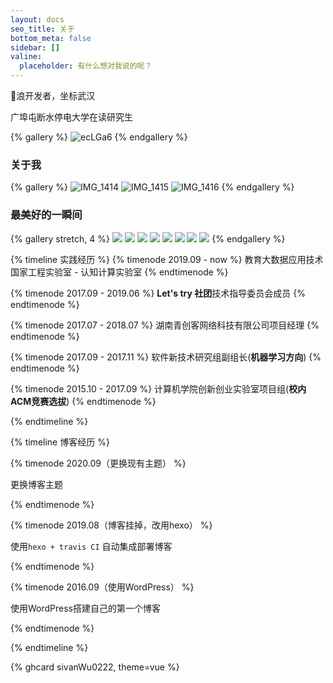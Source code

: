 ```yaml
---
layout: docs
seo_title: 关于
bottom_meta: false
sidebar: []
valine:
  placeholder: 有什么想对我说的呢？
---
```




🐶浪开发者，坐标武汉

广埠屯断水停电大学在读研究生


{% gallery %}
![ecLGa6](https://cdn.jsdelivr.net/gh/sivanWu0222/ImageHosting@master/uPic/ecLGa6.png)
{% endgallery %}

### 关于我

{% gallery %}
![IMG_1414](https://cdn.jsdelivr.net/gh/sivanWu0222/ImageHosting@master/uPic/IMG_1414.JPG)
![IMG_1415](https://cdn.jsdelivr.net/gh/sivanWu0222/ImageHosting@master/uPic/IMG_1415.JPG)
![IMG_1416](https://cdn.jsdelivr.net/gh/sivanWu0222/ImageHosting@master/uPic/IMG_1416.JPG)
{% endgallery %}

### 最美好的一瞬间

{% gallery stretch, 4 %}
![](https://cdn.jsdelivr.net/gh/volantis-x/cdn-wallpaper/abstract/B951AE18-D431-417F-B3FE-A382403FF21B.jpeg)
![](https://cdn.jsdelivr.net/gh/volantis-x/cdn-wallpaper/landscape/AEB33F9D-7294-4CF1-B8C5-3020748A9D45.jpeg)
![](https://cdn.jsdelivr.net/gh/volantis-x/cdn-wallpaper/landscape/250662D4-5A21-4AAA-BB63-CD25CF97CFF1.jpeg)
![](https://cdn.jsdelivr.net/gh/volantis-x/cdn-wallpaper/landscape/10A0FCE5-36A1-4AD0-8CF0-019259A89E03.jpeg)
![](https://cdn.jsdelivr.net/gh/volantis-x/cdn-wallpaper/abstract/B951AE18-D431-417F-B3FE-A382403FF21B.jpeg)
![](https://cdn.jsdelivr.net/gh/volantis-x/cdn-wallpaper/landscape/AEB33F9D-7294-4CF1-B8C5-3020748A9D45.jpeg)
![](https://cdn.jsdelivr.net/gh/volantis-x/cdn-wallpaper/landscape/250662D4-5A21-4AAA-BB63-CD25CF97CFF1.jpeg)
![](https://cdn.jsdelivr.net/gh/volantis-x/cdn-wallpaper/landscape/10A0FCE5-36A1-4AD0-8CF0-019259A89E03.jpeg)
{% endgallery %}

{% timeline 实践经历  %}
{% timenode 2019.09 - now %}
教育大数据应用技术国家工程实验室 - 认知计算实验室
{% endtimenode %}

{% timenode 2017.09 - 2019.06 %}
**Let's try 社团**技术指导委员会成员
{% endtimenode %}

{% timenode 2017.07 - 2018.07 %}
湖南青创客网络科技有限公司项目经理
{% endtimenode %}

{% timenode 2017.09 - 2017.11 %}
软件新技术研究组副组长(**机器学习方向**)
{% endtimenode %}

{% timenode 2015.10 - 2017.09 %}
计算机学院创新创业实验室项目组(**校内ACM竞赛选拔**)
{% endtimenode %}

{% endtimeline %}


{% timeline 博客经历 %}

{% timenode 2020.09（更换现有主题） %}

更换博客主题

{% endtimenode %}


{% timenode 2019.08（博客挂掉，改用hexo） %}

使用`hexo + travis CI` 自动集成部署博客

{% endtimenode %}


{% timenode 2016.09（使用WordPress） %}

使用WordPress搭建自己的第一个博客

{% endtimenode %}


{% endtimeline %}

{% ghcard sivanWu0222, theme=vue %}
